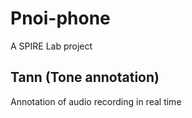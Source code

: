 # Pnoi-phone

A SPIRE Lab project

## Tann (Tone annotation)

Annotation of audio recording in real time
